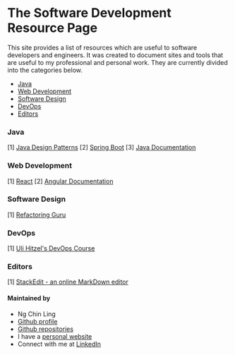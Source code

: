 # The Software Development Resource Page
This site provides a list of resources which are useful to software developers and engineers. It was created to document sites and tools that are useful to my professional and personal work. They are currently divided into the categories below.

* [Java](#java)
* [Web Development](#web-development)
* [Software Design](#software-design)
* [DevOps](#devops)
* [Editors](#editors)

### <a id="java"></a>Java 
[1] [Java Design Patterns](https://java-design-patterns.com/)
[2] [Spring Boot](https://spring.io/projects/spring-boot)
[3] [Java Documentation](https://docs.oracle.com/en/java/)

### <a id="web-development"></a>Web Development
[1] [React](https://react.dev/)
[2] [Angular Documentation](https://angular.io/docs)

### <a id="software-design"></a>Software Design 
[1] [Refactoring Guru](https://refactoring.guru/design-patterns)

### <a id="devops"></a>DevOps
[1] [Uli Hitzel's DevOps Course](https://github.com/u1i/devops-course)

### <a id="editors"></a>Editors
[1] [StackEdit - an online MarkDown editor](https://stackedit.io/) 


#### Maintained by
- Ng Chin Ling
- [Github profile](https://github.com/nchinling)
- [Github repositories](https://github.com/nchinling?tab=repositories)
- I have a [personal website](https://ngchinling.com/)
- Connect with me at [LinkedIn](https://www.linkedin.com/in/chin-ling-ng/)